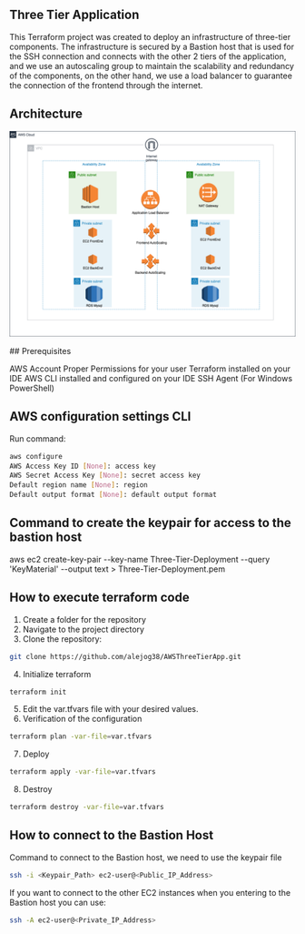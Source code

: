 ## Three Tier Application

This Terraform project was created to deploy an infrastructure of three-tier components. The infrastructure is secured by a Bastion host that is used for the SSH connection and connects with the other 2 tiers of the application, and we use an autoscaling group to maintain the scalability and redundancy of the components, on the other hand, we use a load balancer to guarantee the connection of the frontend through the internet.

## Architecture
<img src="https://github.com/alejog38/AWSThreeTierApp/blob/main/ThreeTierApp.png">


## Prerequisites 

AWS Account
Proper Permissions for your user
Terraform installed on your IDE
AWS CLI installed and configured on your IDE
SSH Agent (For Windows PowerShell)


## AWS configuration settings CLI
Run command:
```sh 
aws configure
AWS Access Key ID [None]: access key
AWS Secret Access Key [None]: secret access key
Default region name [None]: region
Default output format [None]: default output format
```

## Command to create the keypair for access to the bastion host

aws ec2 create-key-pair --key-name Three-Tier-Deployment --query 'KeyMaterial' --output text > Three-Tier-Deployment.pem


## How to execute terraform code

1. Create a folder for the repository
2. Navigate to the project directory
3. Clone the repository:
 ```sh
git clone https://github.com/alejog38/AWSThreeTierApp.git
```

4. Initialize terraform
```sh 
terraform init
```
5. Edit the var.tfvars file with your desired values.
6. Verification of the configuration
```sh
terraform plan -var-file=var.tfvars
```
7. Deploy
```sh
terraform apply -var-file=var.tfvars
```
8. Destroy
```sh
terraform destroy -var-file=var.tfvars
```



## How to connect to the Bastion Host
Command to connect to the Bastion host, we need to use the keypair file
```sh
ssh -i <Keypair_Path> ec2-user@<Public_IP_Address>
```

If you want to connect to the other EC2 instances when you entering to the Bastion host you can use:
```sh
ssh -A ec2-user@<Private_IP_Address>
```
